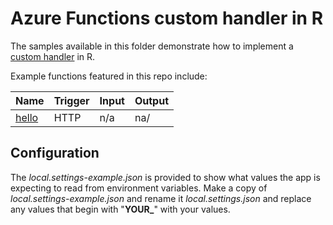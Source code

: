
# Azure Functions custom handler in R

The samples available in this folder demonstrate how to implement a [custom handler](https://docs.microsoft.com/azure/azure-functions/functions-custom-handlers) in R.

Example functions featured in this repo include:

| Name | Trigger | Input | Output |
|------|---------|-------|--------|
| [hello](../../../tree/master/R/hello) | HTTP | n/a | na/ |

## Configuration

The *local.settings-example.json* is provided to show what values the app is expecting to read from environment variables. Make a copy of *local.settings-example.json* and rename it *local.settings.json* and replace any values that begin with "**YOUR_**" with your values.
